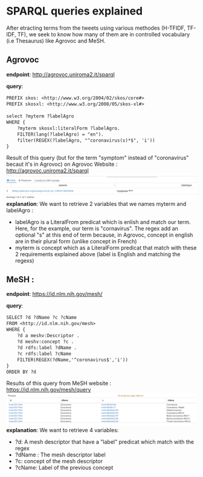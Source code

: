 # SPARQL queries explained
After etracting terms from the tweets using various methodes (H-TFIDF, TF-IDF, TF), we seek to know how many of them are in controlled vocabulary (i.e Thesaurus) like Agrovoc and MeSH.
## Agrovoc
**endpoint**: http://agrovoc.uniroma2.it/sparql

**query**:
```
PREFIX skos: <http://www.w3.org/2004/02/skos/core#>
PREFIX skosxl: <http://www.w3.org/2008/05/skos-xl#>

select ?myterm ?labelAgro 
WHERE {
    ?myterm skosxl:literalForm ?labelAgro.
    FILTER(lang(?labelAgro) = "en").
    filter(REGEX(?labelAgro, "^coronavirus(s)*$", 'i'))
}
```
Result of this query (but for the term "symptom" instead of "coronavirus" becaut it's in Agrovoc) on Agrovoc Website : http://agrovoc.uniroma2.it/sparql
![agrovoc](img-markdown/agrovoc.png) 
**explanation**:
We want to retrieve 2 variables that we names myterm and labelAgro :
* labelAgro is a LiteralFrom predicat which is enlish and match our term. Here, for the example, our term is "cornavirus". The regex add an optional "s" at this end of term because, in Agrovoc, concept in english are in their plural form (unlike concept in French)
* myterm is concept which as a LiteralForm predicat that match with these 2 requirements explained above (label is English and matching the regexs)
## MeSH :
**endpoint**: https://id.nlm.nih.gov/mesh/

**query**:
```
SELECT ?d ?dName ?c ?cName
FROM <http://id.nlm.nih.gov/mesh>
WHERE {
    ?d a meshv:Descriptor .
    ?d meshv:concept ?c .
    ?d rdfs:label ?dName .
    ?c rdfs:label ?cName
    FILTER(REGEX(?dName,'^coronavirus$','i'))
}
ORDER BY ?d
```
Results of this query from MeSH website : https://id.nlm.nih.gov/mesh/query
![mesh-results](img-markdown/mesh-results.png)
**explanation**:
We want to retrieve 4 variables:
* ?d: A mesh descriptor that have a "label" predicat which match with the regex
* ?dName : The mesh descriptor label
* ?c: concept of the mesh descriptor
* ?cName: Label of the previous concept